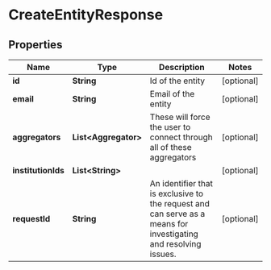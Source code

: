 

# CreateEntityResponse


## Properties

| Name | Type | Description | Notes |
|------------ | ------------- | ------------- | -------------|
|**id** | **String** | Id of the entity |  [optional] |
|**email** | **String** | Email of the entity |  [optional] |
|**aggregators** | **List&lt;Aggregator&gt;** | These will force the user to connect through all of these aggregators |  [optional] |
|**institutionIds** | **List&lt;String&gt;** |  |  [optional] |
|**requestId** | **String** | An identifier that is exclusive to the request and can serve as a means for investigating and resolving issues. |  [optional] |




